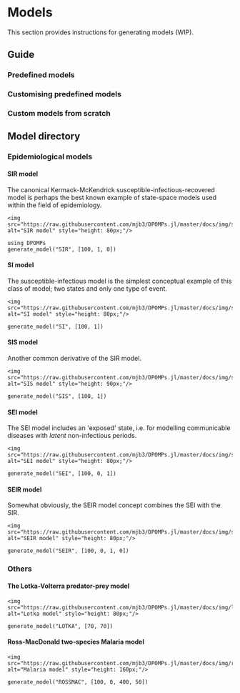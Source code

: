 # Models

This section provides instructions for generating models (WIP).

## Guide

### Predefined models

### Customising predefined models

### Custom models from scratch

## Model directory

### Epidemiological models

#### SIR model
The canonical Kermack-McKendrick susceptible-infectious-recovered model is perhaps the best known example of state-space models used within the field of epidemiology.

```@raw html
<img src="https://raw.githubusercontent.com/mjb3/DPOMPs.jl/master/docs/img/sir.png" alt="SIR model" style="height: 80px;"/>
```

```@repl 1
using DPOMPs
generate_model("SIR", [100, 1, 0])
```

#### SI model
The susceptible-infectious model is the simplest conceptual example of this class of model; two states and only one type of event.

```@raw html
<img src="https://raw.githubusercontent.com/mjb3/DPOMPs.jl/master/docs/img/si.png" alt="SI model" style="height: 80px;"/>
```

```@repl 1
generate_model("SI", [100, 1])
```

#### SIS model
Another common derivative of the SIR model.

```@raw html
<img src="https://raw.githubusercontent.com/mjb3/DPOMPs.jl/master/docs/img/sis.png" alt="SIS model" style="height: 90px;"/>
```

```@repl 1
generate_model("SIS", [100, 1])
```

#### SEI model
The SEI model includes an 'exposed' state, i.e. for modelling communicable diseases with *latent* non-infectious periods.

```@raw html
<img src="https://raw.githubusercontent.com/mjb3/DPOMPs.jl/master/docs/img/sei.png" alt="SEI model" style="height: 80px;"/>
```
```@repl 1
generate_model("SEI", [100, 0, 1])
```

#### SEIR model
Somewhat obviously, the SEIR model concept combines the SEI with the SIR.

```@raw html
<img src="https://raw.githubusercontent.com/mjb3/DPOMPs.jl/master/docs/img/seir.png" alt="SEIR model" style="height: 80px;"/>
```

```@repl 1
generate_model("SEIR", [100, 0, 1, 0])
```

### Others

#### The Lotka-Volterra predator-prey model

```@raw html
<img src="https://raw.githubusercontent.com/mjb3/DPOMPs.jl/master/docs/img/lotka.png" alt="Lotka model" style="height: 80px;"/>
```

```@repl 1
generate_model("LOTKA", [70, 70])
```

#### Ross-MacDonald two-species Malaria model

```@raw html
<img src="https://raw.githubusercontent.com/mjb3/DPOMPs.jl/master/docs/img/rossmac.png" alt="Malaria model" style="height: 160px;"/>
```

```@repl 1
generate_model("ROSSMAC", [100, 0, 400, 50])
```
